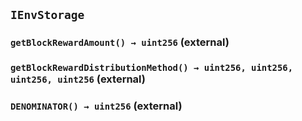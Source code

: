 ## `IEnvStorage`






### `getBlockRewardAmount() → uint256` (external)





### `getBlockRewardDistributionMethod() → uint256, uint256, uint256, uint256` (external)





### `DENOMINATOR() → uint256` (external)







